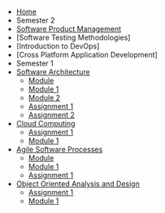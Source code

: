 * [Home](./index) 
* Semester 2
* [Software Product Management](./SoftwareProduct/Index)
* [Software Testing Methodologies]
* [Introduction to DevOps]
* [Cross Platform Application Development]
* Semester 1
* [Software Architecture](./SoftwareArchitecture/Index) 
    * [Module](./SoftwareArchitecture/Module) 
    * [Module 1](./SoftwareArchitecture/Module1) 
    * [Module 2](./SoftwareArchitecture/Module2) 
    * [Assignment 1](./SoftwareArchitecture/Assignment1) 
    * [Assignment 2](./SoftwareArchitecture/Assignment2) 
* [Cloud Computing](./Cloud/Index) 
    * [Assignment 1](./Cloud/Assignment1) 
    * [Module 1](./Cloud/Module1) 
* [Agile Software Processes](./Agile/Index) 
    * [Module](./Agile/Module) 
    * [Module 1](./Agile/Module1)    
    * [Assignment 1](./Agile/Assignment1) 
* [Object Oriented Analysis and Design](./OOAD/Index) 
    * [Assignment 1](./OOAD/Assignment1) 
    * [Module 1](./OOAD/Module1) 
    